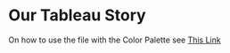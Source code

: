 # Our Tableau Story

On how to use the file with the Color Palette see [This Link](https://www.thedataschool.co.uk/robbin-vernooij/custom-colour-palettes-tableau/)
